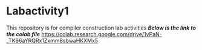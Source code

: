 # Labactivity1
This repository is for compiler construction lab activities
***Below is the link to the colab file***
https://colab.research.google.com/drive/1vPaN-_TK96aYRQRx1Zxmm8sbwaHKXMx5
